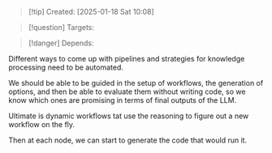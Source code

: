 
>[!tip] Created: [2025-01-18 Sat 10:08]

>[!question] Targets: 

>[!danger] Depends: 

Different ways to come up with pipelines and strategies for knowledge processing need to be automated.

We should be able to be guided in the setup of workflows, the generation of options, and then be able to evaluate them without writing code, so we know which ones are promising in terms of final outputs of the LLM.

Ultimate is dynamic workflows tat use the reasoning to figure out a new workflow on the fly.

Then at each node, we can start to generate the code that would run it.